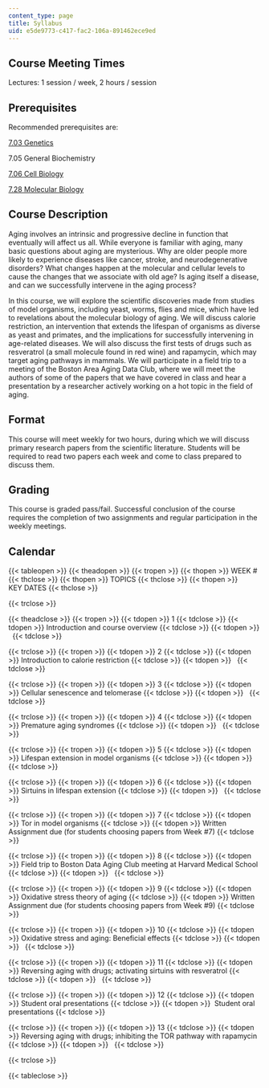 ```yaml
---
content_type: page
title: Syllabus
uid: e5de9773-c417-fac2-106a-891462ece9ed
---
```


Course Meeting Times
--------------------

Lectures: 1 session / week, 2 hours / session

Prerequisites
-------------

Recommended prerequisites are:

[7.03 Genetics](/courses/7-03-genetics-fall-2004)

7.05 General Biochemistry

[7.06 Cell Biology](/courses/7-06-cell-biology-spring-2007)

[7.28 Molecular Biology](/courses/7-28-molecular-biology-spring-2005)

Course Description
------------------

Aging involves an intrinsic and progressive decline in function that eventually will affect us all. While everyone is familiar with aging, many basic questions about aging are mysterious. Why are older people more likely to experience diseases like cancer, stroke, and neurodegenerative disorders? What changes happen at the molecular and cellular levels to cause the changes that we associate with old age? Is aging itself a disease, and can we successfully intervene in the aging process?

In this course, we will explore the scientific discoveries made from studies of model organisms, including yeast, worms, flies and mice, which have led to revelations about the molecular biology of aging. We will discuss calorie restriction, an intervention that extends the lifespan of organisms as diverse as yeast and primates, and the implications for successfully intervening in age-related diseases. We will also discuss the first tests of drugs such as resveratrol (a small molecule found in red wine) and rapamycin, which may target aging pathways in mammals. We will participate in a field trip to a meeting of the Boston Area Aging Data Club, where we will meet the authors of some of the papers that we have covered in class and hear a presentation by a researcher actively working on a hot topic in the field of aging.

Format
------

This course will meet weekly for two hours, during which we will discuss primary research papers from the scientific literature. Students will be required to read two papers each week and come to class prepared to discuss them.

Grading
-------

This course is graded pass/fail. Successful conclusion of the course requires the completion of two assignments and regular participation in the weekly meetings.

Calendar
--------

{{< tableopen >}}
{{< theadopen >}}
{{< tropen >}}
{{< thopen >}}
WEEK #
{{< thclose >}}
{{< thopen >}}
TOPICS
{{< thclose >}}
{{< thopen >}}
KEY DATES
{{< thclose >}}

{{< trclose >}}

{{< theadclose >}}
{{< tropen >}}
{{< tdopen >}}
1
{{< tdclose >}}
{{< tdopen >}}
Introduction and course overview
{{< tdclose >}}
{{< tdopen >}}
 
{{< tdclose >}}

{{< trclose >}}
{{< tropen >}}
{{< tdopen >}}
2
{{< tdclose >}}
{{< tdopen >}}
Introduction to calorie restriction
{{< tdclose >}}
{{< tdopen >}}
 
{{< tdclose >}}

{{< trclose >}}
{{< tropen >}}
{{< tdopen >}}
3
{{< tdclose >}}
{{< tdopen >}}
Cellular senescence and telomerase
{{< tdclose >}}
{{< tdopen >}}
 
{{< tdclose >}}

{{< trclose >}}
{{< tropen >}}
{{< tdopen >}}
4
{{< tdclose >}}
{{< tdopen >}}
Premature aging syndromes
{{< tdclose >}}
{{< tdopen >}}
 
{{< tdclose >}}

{{< trclose >}}
{{< tropen >}}
{{< tdopen >}}
5
{{< tdclose >}}
{{< tdopen >}}
Lifespan extension in model organisms
{{< tdclose >}}
{{< tdopen >}}
 
{{< tdclose >}}

{{< trclose >}}
{{< tropen >}}
{{< tdopen >}}
6
{{< tdclose >}}
{{< tdopen >}}
Sirtuins in lifespan extension
{{< tdclose >}}
{{< tdopen >}}
 
{{< tdclose >}}

{{< trclose >}}
{{< tropen >}}
{{< tdopen >}}
7
{{< tdclose >}}
{{< tdopen >}}
Tor in model organisms
{{< tdclose >}}
{{< tdopen >}}
Written Assignment due (for students choosing papers from Week #7)
{{< tdclose >}}

{{< trclose >}}
{{< tropen >}}
{{< tdopen >}}
8
{{< tdclose >}}
{{< tdopen >}}
Field trip to Boston Data Aging Club meeting at Harvard Medical School
{{< tdclose >}}
{{< tdopen >}}
 
{{< tdclose >}}

{{< trclose >}}
{{< tropen >}}
{{< tdopen >}}
9
{{< tdclose >}}
{{< tdopen >}}
Oxidative stress theory of aging
{{< tdclose >}}
{{< tdopen >}}
Written Assignment due (for students choosing papers from Week #9)
{{< tdclose >}}

{{< trclose >}}
{{< tropen >}}
{{< tdopen >}}
10
{{< tdclose >}}
{{< tdopen >}}
Oxidative stress and aging: Beneficial effects
{{< tdclose >}}
{{< tdopen >}}
 
{{< tdclose >}}

{{< trclose >}}
{{< tropen >}}
{{< tdopen >}}
11
{{< tdclose >}}
{{< tdopen >}}
Reversing aging with drugs; activating sirtuins with resveratrol
{{< tdclose >}}
{{< tdopen >}}
 
{{< tdclose >}}

{{< trclose >}}
{{< tropen >}}
{{< tdopen >}}
12
{{< tdclose >}}
{{< tdopen >}}
Student oral presentations
{{< tdclose >}}
{{< tdopen >}}
 Student oral presentations
{{< tdclose >}}

{{< trclose >}}
{{< tropen >}}
{{< tdopen >}}
13
{{< tdclose >}}
{{< tdopen >}}
Reversing aging with drugs; inhibiting the TOR pathway with rapamycin
{{< tdclose >}}
{{< tdopen >}}
 
{{< tdclose >}}

{{< trclose >}}

{{< tableclose >}}